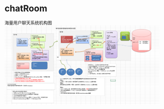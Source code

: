 # chatRoom
海量用户聊天系统机构图
![Image text](https://github.com/VikiChen/img-center/blob/master/%E6%B5%B7%E9%87%8F%E7%94%A8%E6%88%B7%E9%80%9A%E8%AE%AF%E7%B3%BB%E7%BB%9F%E6%9E%B6%E6%9E%84.png)
